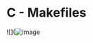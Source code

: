 # C - Makefiles

![](![image](https://github.com/RichardMiruka/alx-low_level_programming/assets/105627752/e0ab90b6-b78b-4ea2-827e-9a3335d72f89)
